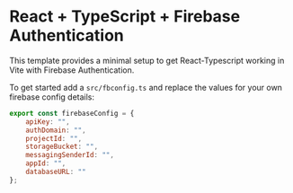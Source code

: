 # React + TypeScript + Firebase Authentication

This template provides a minimal setup to get React-Typescript working in Vite with Firebase Authentication.

To get started add a ```src/fbconfig.ts``` and  replace the values for your own firebase config details:
```js
export const firebaseConfig = {
    apiKey: "",
    authDomain: "",
    projectId: "",
    storageBucket: "",
    messagingSenderId: "",
    appId: "",
    databaseURL: ""
};
```
